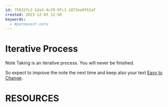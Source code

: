 ```yaml
---
id: 75832fc2-1da3-4cf0-9fc1-1873ee0fb1af
created: 2023-12-03 12:50
keywords:
  - #permanent-note
---
```



Iterative Process
======================================================================

Note Taking is an iterative process.
You will never be finished.

So expect to improve the note the next time and keep also your text [Easy to Change](/coding/concepts/easy-to-change.md).  



RESOURCES
======================================================================
